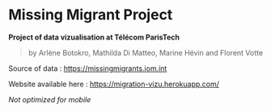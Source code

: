 Missing Migrant Project
=======================

**Project of data vizualisation at Télécom ParisTech**

>by Arlène Botokro, Mathilda Di Matteo, Marine Hévin and Florent Votte

Source of data : https://missingmigrants.iom.int

Website available here : https://migration-vizu.herokuapp.com/

_Not optimized for mobile_
